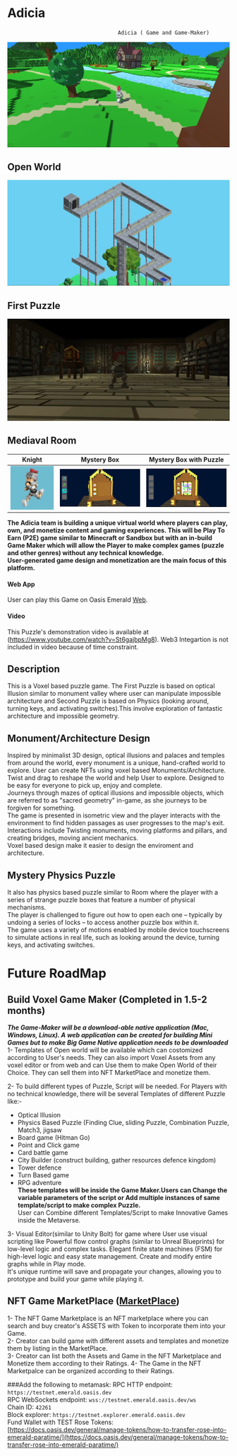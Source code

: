 # Adicia
                                       Adicia ( Game and Game-Maker)
                                                  
![Open World](https://github.com/adi99/Adicia/blob/master/Voxel%20First.jpg)
## Open World
![First Puzzle](https://github.com/adi99/Adicia/blob/master/Puzzle.jpg)
## First Puzzle
![Mediaval](https://github.com/adi99/Adicia/blob/master/Voxel%20Second.jpg)
## Mediaval Room
Knight | Mystery Box              |  Mystery Box with Puzzle
:-------------------------:|:-------------------------:|:-------------------------:
![](https://github.com/adi99/Adicia/blob/master/0_Uqlbjsp_fuNVFEBO.gif) |  ![](https://github.com/adi99/Adicia/blob/master/Puzzle2.jpg)  |  ![](https://github.com/adi99/Adicia/blob/master/Puzzle3.jpg)

<b> The Adicia team is building a unique virtual world where players can play, own, and monetize content and gaming experiences. This will be Play To Earn (P2E) game similar to Minecraft or Sandbox but with an in-build Game Maker which will allow the Player to make complex games (puzzle and other genres) without any technical knowledge.</b> <br />
<b> User-generated game design and monetization are the main focus of this platform.</b>

#### Web App
User can play this Game on Oasis Emerald [Web](https://adikia.netlify.app/). <br />
 
#### Video
This Puzzle's demonstration video is available at (https://www.youtube.com/watch?v=St6gajbpMg8). Web3 Integartion is not included in video because of time constraint.
## Description
This is a Voxel based puzzle game. The First Puzzle is based on optical Illusion similar to monument valley where user can manipulate impossible architecture and Second Puzzle is based on Physics (looking around, turning keys, and activating switches).This involve exploration of fantastic architecture and impossible geometry.

## Monument/Architecture Design
Inspired by minimalist 3D design, optical illusions and palaces and temples from around the world, every monument is a unique, hand-crafted world to explore. User can create NFTs using voxel based Monuments/Architecture. <br />
Twist and drag to reshape the world and help User to explore. Designed to be easy for everyone to pick up, enjoy and complete. <br />
Journeys through mazes of optical illusions and impossible objects, which are referred to as "sacred geometry" in-game, as she journeys to be forgiven for something.<br />
The game is presented in isometric view and the player interacts with the environment to find hidden passages as user progresses to the map's exit. <br />
Interactions include Twisting monuments, moving platforms and pillars, and creating bridges, moving ancient mechanics. <br />
Voxel based design make it easier to design the enviroment and architecture. 

## Mystery Physics Puzzle
It also has physics based puzzle similar to Room where the player with a series of strange puzzle boxes that feature a number of physical mechanisms. <br />
The player is challenged to figure out how to open each one – typically by undoing a series of locks – to access another puzzle box within it. <br />
The game uses a variety of motions enabled by mobile device touchscreens to simulate actions in real life, such as looking around the device, turning keys, and activating switches. 

# Future RoadMap
## Build Voxel Game Maker (Completed in 1.5-2 months)
<b><i> The Game-Maker will be a download-able native application (Mac, Windows, Linux). A web application can be created for building Mini Games but to make Big Game Native application needs to be downloaded</i></b> <br/>
1- Templates of Open world will be available which can costomized according to User's needs. They can also import Voxel Assets from any voxel editor or from web and can Use them to make Open World of their Choice. They can sell them into NFT MarketPlace and monetize them.

2- To build different types of Puzzle, Script will be needed. For Players with no technical knowledge, there will be several Templates of different Puzzle like:- <br/>
-  Optical Illusion <br />
-  Physics Based Puzzle (Finding Clue, sliding Puzzle, Combination Puzzle, Match3, jigsaw <br />
-  Board game (Hitman Go) <br />
-  Point and Click game <br />
-  Card battle game <br />
-  City Builder (construct building, gather resources defence kingdom) <br />
-  Tower defence <br />
-  Turn Based game <br />
- RPG adventure <br />
<b>These templates will be inside the Game Maker.Users can Change the variable parameters of the script or Add multiple instances of same template/script to make complex Puzzle.</b> <br />
User can Combine different Templates/Script to make Innovative Games inside the Metaverse. 

3- Visual Editor(similar to Unity Bolt) for game where User use visual scripting like Powerful flow control graphs (similar to Unreal Blueprints) for low-level logic and complex tasks. Elegant finite state machines (FSM) for high-level logic and easy state management. Create and modify entire graphs while in Play mode. <br />
It's  unique runtime will save and propagate your changes, allowing you to prototype and build your game while playing it. <br />

## NFT Game MarketPlace ([MarketPlace](https://github.com/adi99/NFT_Market))
1- The NFT Game Marketplace is an NFT marketplace where you can search and buy creator's ASSETS with Token to incorporate them into your Game. <br />
2- Creator can build game with different assets and templates and monetize them by listing in the MarketPlace. <br />
3- Creator can list both the Assets and Game in the NFT Marketplace and Monetize them according to their Ratings.
4- The Game in the NFT Marketpalce can be organized according to their Ratings.

###Add the following to metamask:
RPC HTTP endpoint: `https://testnet.emerald.oasis.dev`<br />
RPC WebSockets endpoint: `wss://testnet.emerald.oasis.dev/ws` <br />
Chain ID: `42261`<br />
Block explorer: `https://testnet.explorer.emerald.oasis.dev`<br />
Fund Wallet with TEST Rose Tokens: [https://docs.oasis.dev/general/manage-tokens/how-to-transfer-rose-into-emerald-paratime/](https://docs.oasis.dev/general/manage-tokens/how-to-transfer-rose-into-emerald-paratime/)




